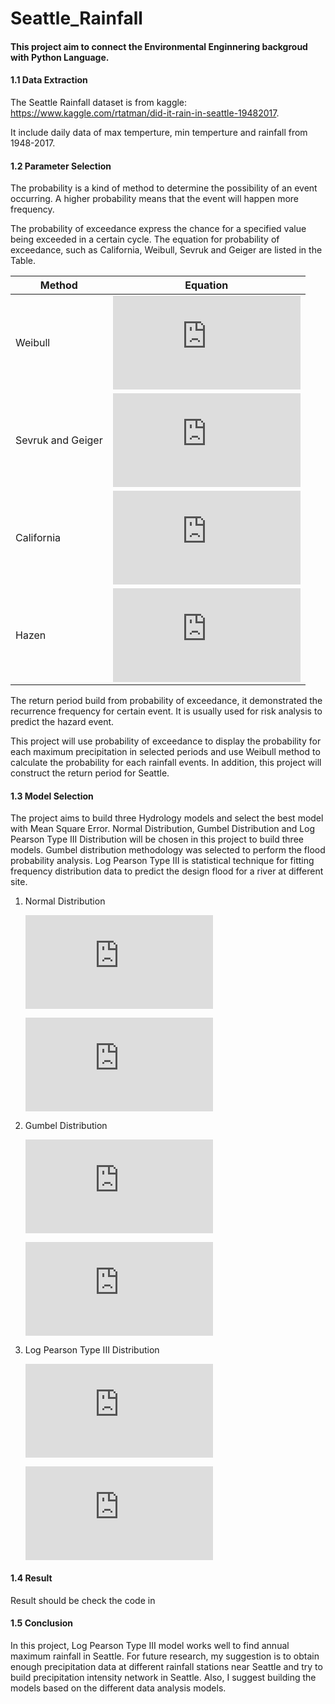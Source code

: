 # Seattle_Rainfall

#### This project aim to connect the Environmental Enginnering backgroud with Python Language.

#### 1.1 Data Extraction

   The Seattle Rainfall dataset is from kaggle: https://www.kaggle.com/rtatman/did-it-rain-in-seattle-19482017.
   
   It include daily data of max temperture, min temperture and rainfall from 1948-2017.
    
#### 1.2 Parameter Selection

   The probability is a kind of method to determine the possibility of an event occurring. A higher probability means that the event will happen more frequency.

   The probability of exceedance express the chance for a specified value being exceeded in a certain cycle. The equation for probability of exceedance, such as California, Weibull, Sevruk and Geiger are listed in the Table.

| Method             | Equation      | 
| ----------------   |:-------------:| 
| Weibull            | ![](https://latex.codecogs.com/gif.latex?p%3D%5Cfrac%7Bm%7D%7Bn&plus;1%7D )   |
| Sevruk and Geiger  | ![](https://latex.codecogs.com/gif.latex?p%3D%5Cfrac%7Bm-%5Cfrac%7B3%7D%7B8%7D%7D%7Bn&plus;%5Cfrac%7B1%7D%7B4%7D%7D)    |
| California         | ![](https://latex.codecogs.com/gif.latex?p%3D%5Cfrac%7Bm%7D%7Bn%7D)    | 
| Hazen              | ![](https://latex.codecogs.com/gif.latex?p%3D%5Cfrac%7Bm-0.5%7D%7Bn%7D)         |

   The return period build from probability of exceedance, it demonstrated the recurrence frequency for certain event. It is usually used for risk analysis to predict the hazard event.

   This project will use probability of exceedance to display the probability for each maximum precipitation in selected periods and use Weibull method to calculate the probability for each rainfall events. In addition, this project will construct the return period for Seattle.

#### 1.3 Model Selection

The project aims to build three Hydrology models and select the best model with Mean Square Error. Normal Distribution, Gumbel Distribution and Log Pearson Type III Distribution will be chosen in this project to build three models. Gumbel distribution methodology was selected to perform the flood probability analysis. Log Pearson Type III is statistical technique for fitting frequency distribution data to predict the design flood for a river at different site.

1. Normal Distribution

      ![](https://latex.codecogs.com/gif.latex?prep%20%3D%20avg%28prep%29%20&plus;%20z%5Ccdot%20%5Csigma_%7Bp%7D)

      ![](https://latex.codecogs.com/gif.latex?z%20%3D%20%5Cfrac%7Bx-avg%28prep%29%7D%7B%5Csigma%20_%7Bp%7D%7D)

2. Gumbel Distribution

      ![](https://latex.codecogs.com/gif.latex?prep%20%3Davg%28prep%29&plus;K%7B_%7BEV%7D%7D%5Ccdot%20%5Csigma%7B_p%7D)

      ![](https://latex.codecogs.com/gif.latex?K%7B_%7BEV%7D%7D%20%3D-%5Cfrac%7B%5Csqrt%7B6%7D%7D%7B%5Cpi%20%7D%5Ccdot%20%280.5572&plus;ln%28ln%5Cfrac%7BT_%7By%7D%7D%7BT_%7By%7D-1%7D%29%29%29)

3. Log Pearson Type III Distribution

      ![](https://latex.codecogs.com/gif.latex?log%28prep%29%20%3Dlog%28avg%28prep%29%29&plus;K%7B_%7BIII%7D%7D%5Ccdot%20%5Csigma%7B_%7Blog%28p%29%7D%7D)

      ![](https://latex.codecogs.com/gif.latex?K%7B_%7BIII%7D%7D%20%3D%5Cfrac%7B2%7D%7B%5Cgamma%7B_%7Blog%28p%29%7D%7D%20%7D%5Ccdot%20%28%28%28z-%20%5Cfrac%7B%5Cgamma%20_%7Blog%28p%29%7D%7D%7B6%7D%20%29%5Ccdot%20%5Cfrac%7B%5Cgamma%20_%7Blog%28p%29%7D%7D%7B6%7D%20&plus;1%20%29%5E%7B%5E%7B3%7D%7D-1%29)

#### 1.4 Result 
     
  Result should be check the code in 


#### 1.5 Conclusion
   In this project, Log Pearson Type III model works well to find annual maximum rainfall in Seattle. For future research, my suggestion is to obtain enough precipitation data at different rainfall stations near Seattle and try to build precipitation intensity network in Seattle. Also, I suggest building the models based on the different data analysis models.
